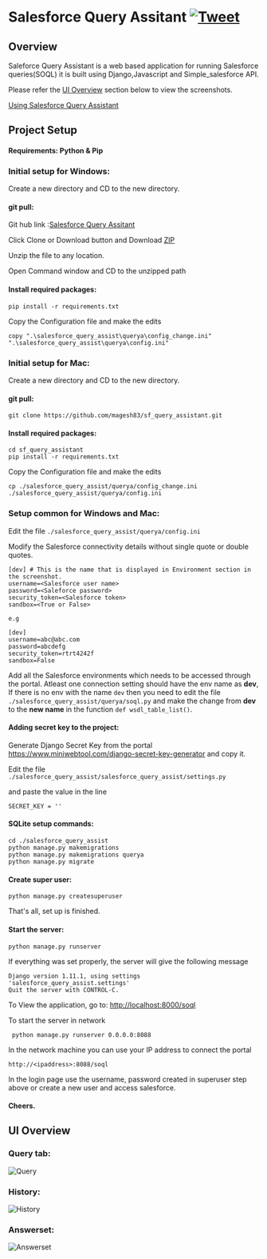 # Salesforce Query Assitant [![Tweet](https://img.shields.io/twitter/url/http/shields.io.svg?style=social)](https://twitter.com/intent/tweet?text=Access%20Salesforce%20easily%20through%20Salesforce%20query%20assistant&url=https://medium.com/@Maheshj_83/salesforce-query-assistant-da3185c4aaab&hashtags=django,salesforce,soql)
## Overview
Saleforce Query Assistant is a web based application for running Salesforce queries(SOQL) it is built using Django,Javascript and Simple_salesforce API.

Please refer the [UI Overview](https://github.com/magesh83/sf_query_assistant/blob/master/README.md#ui-overview) section below to view the screenshots.

[Using Salesforce Query Assistant](https://medium.com/@Maheshj_83/salesforce-query-assistant-da3185c4aaab)

## Project Setup

#### Requirements: Python & Pip
   

### Initial setup for Windows:

Create a new directory and CD to the new directory.

#### git pull:

Git hub link :[Salesforce Query Assitant](hhttps://github.com/magesh83/sf_query_assistant.git)

Click Clone or Download button and Download [ZIP](https://github.com/magesh83/sf_query_assistant/archive/master.zip)
 
Unzip the file to any location.

Open Command window and CD to the unzipped path

#### Install required packages:

```
pip install -r requirements.txt
```

Copy the Configuration file and make the edits

```
copy ".\salesforce_query_assist\querya\config_change.ini" ".\salesforce_query_assist\querya\config.ini"
```

### Initial setup for Mac:

Create a new directory and CD to the new directory.

#### git pull:

```
git clone https://github.com/magesh83/sf_query_assistant.git
```

#### Install required packages:

```
cd sf_query_assistant
pip install -r requirements.txt
```

Copy the Configuration file and make the edits

```
cp ./salesforce_query_assist/querya/config_change.ini ./salesforce_query_assist/querya/config.ini
```


### Setup common for Windows and Mac:
Edit the file `./salesforce_query_assist/querya/config.ini `

Modify the Salesforce connectivity details without single quote or double quotes.

```
[dev] # This is the name that is displayed in Environment section in the screenshot.
username=<Salesforce user name>
password=<Saleforce password>
security_token=<Salesforce token>
sandbox=<True or False>

e.g

[dev] 
username=abc@abc.com
password=abcdefg
security_token=rtrt4242f
sandbox=False
```

Add all the Salesforce environments which needs to be accessed through the portal.
Atleast one connection setting should have the env name as __dev__, 
If there is no env with the name `dev` then you need to edit the file 
`./salesforce_query_assist/querya/soql.py` and make the change from __dev__ to the __new name__ in the function `def wsdl_table_list()`.

#### Adding secret key to the project:
Generate Django Secret Key from the portal https://www.miniwebtool.com/django-secret-key-generator
and copy it.

Edit the file
`./salesforce_query_assist/salesforce_query_assist/settings.py`

and paste the value in the line
```
SECRET_KEY = ''
```

#### SQLite setup commands:


```
cd ./salesforce_query_assist
python manage.py makemigrations
python manage.py makemigrations querya
python manage.py migrate
```


#### Create super user:

```
python manage.py createsuperuser
```

That's all, set up is finished.

#### Start the server:

```
python manage.py runserver 
```

If everything was set properly, the server will give the following message

```
Django version 1.11.1, using settings 'salesforce_query_assist.settings'
Quit the server with CONTROL-C.
```
To View the application, go to: [http://localhost:8000/soql](http://localhost:8000/soql)

To start the server in network

```
 python manage.py runserver 0.0.0.0:8088

```

In the network machine you can use your IP address to connect the portal 
```
http://<ipaddress>:8088/soql
```

In the login page use the username, password created in superuser step above  or create a new user and access salesforce.
#### Cheers.

## UI Overview

### Query tab:

![Query](https://user-images.githubusercontent.com/14313102/45288908-7100a180-b509-11e8-8be3-21f24e0d5932.png)

### History:

![History](https://user-images.githubusercontent.com/14313102/45288926-7c53cd00-b509-11e8-9883-2436ffa27b0a.png)

### Answerset:

![Answerset](https://user-images.githubusercontent.com/14313102/45288949-8d9cd980-b509-11e8-9255-ab26c978da30.png)


